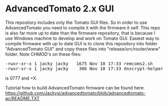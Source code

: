 AdvancedTomato 2.x GUI
=================
This repository includes only the Tomato GUI files. So in order to use AdvancedTomato you need to compile it with the 
firmware it self. This repo is also far more up to date than the firmware repository, that is because I use Windows machine
to develop and work on Tomato GUI. Easiest way to compile firmware with up to date GUI is to clone this repository into folder
"AdvancedTomato GUI" and copy these files into "release/src/router/www" folder. Note CHMOD's on these files:
<pre>-rwxr-xr-x 1 jacky jacky   1675 Nov 10 17:33 remcoms2.sh
-rwxr-xr-x 1 jacky jacky    306 Nov 10 17:33 dnscrypt-helper.sh</pre>
is 0777 and +X. 

Tutorial how to build AdvancedTomato firmware can be found here: https://github.com/Jackysi/advancedtomato/blob/advancedtomato-ac/README.TXT
